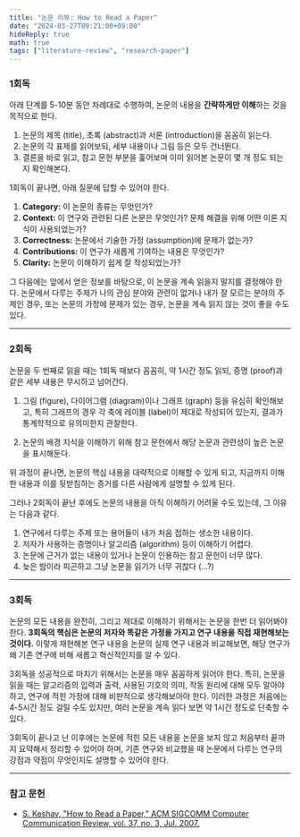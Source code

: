```yaml
---
title: "논문 리뷰: How to Read a Paper"
date: "2024-03-27T09:21:00+09:00"
hideReply: true
math: true
tags: ["literature-review", "research-paper"]
---
```


### 1회독

아래 단계를 5-10분 동안 차례대로 수행하여, 논문의 내용을 **간략하게만 이해**하는 것을 목적으로 한다.

1. 논문의 제목 (title), 초록 (abstract)과 서론 (introduction)을 꼼꼼히 읽는다.
2. 논문의 각 표제를 읽어보되, 세부 내용이나 그림 등은 모두 건너뛴다.
3. 결론을 바로 읽고, 참고 문헌 부분을 훑어보며 이미 읽어본 논문이 몇 개 정도 되는지 확인해본다.

1회독이 끝나면, 아래 질문에 답할 수 있어야 한다.

1. **Category:** 이 논문의 종류는 무엇인가?
2. **Context:** 이 연구와 관련된 다른 논문은 무엇인가? 문제 해결을 위해 어떤 이론 지식이 사용되었는가?
3. **Correctness:** 논문에서 기술한 가정 (assumption)에 문제가 없는가?
4. **Contributions:** 이 연구가 새롭게 기여하는 내용은 무엇인가?
5. **Clarity:** 논문이 이해하기 쉽게 잘 작성되었는가?

그 다음에는 앞에서 얻은 정보를 바탕으로, 이 논문을 계속 읽을지 말지를 결정해야 한다. 논문에서 다루는 주제가 나의 관심 분야와 관련이 없거나 내가 잘 모르는 분야의 주제인 경우, 또는 논문의 가정에 문제가 있는 경우, 논문을 계속 읽지 않는 것이 좋을 수도 있다.

---

### 2회독

논문을 두 번째로 읽을 때는 1회독 때보다 꼼꼼히, 약 1시간 정도 읽되, 증명 (proof)과 같은 세부 내용은 무시하고 넘어간다.

1. 그림 (figure), 다이어그램 (diagram)이나 그래프 (graph) 등을 유심히 확인해보고, 특히 그래프의 경우 각 축에 레이블 (label)이 제대로 작성되어 있는지, 결과가 통계학적으로 유의미한지 관찰한다.

2. 논문의 배경 지식을 이해하기 위해 참고 문헌에서 해당 논문과 관련성이 높은 논문을 표시해둔다.

위 과정이 끝나면, 논문의 핵심 내용을 대략적으로 이해할 수 있게 되고, 지금까지 이해한 내용과 이를 뒷받침하는 증거를 다른 사람에게 설명할 수 있게 된다.

그러나 2회독이 끝난 후에도 논문의 내용을 아직 이해하기 어려울 수도 있는데, 그 이유는 다음과 같다.

1. 연구에서 다루는 주제 또는 용어들이 내가 처음 접하는 생소한 내용이다.
2. 저자가 사용하는 증명이나 알고리즘 (algorithm) 등이 이해하기 어렵다.
3. 논문에 근거가 없는 내용이 있거나 논문이 인용하는 참고 문헌이 너무 많다.
4. 늦은 밤이라 피곤하고 그냥 논문을 읽기가 너무 귀찮다 (...?)

---

### 3회독

논문의 모든 내용을 완전히, 그리고 제대로 이해하기 위해서는 논문을 한번 더 읽어봐야 한다. **3회독의 핵심은 논문의 저자와 똑같은 가정을 가지고 연구 내용을 직접 재현해보는 것이다.** 이렇게 재현해본 연구 내용을 논문의 실제 연구 내용과 비교해보면, 해당 연구가 왜 기존 연구에 비해 새롭고 혁신적인지를 알 수 있다.

3회독을 성공적으로 마치기 위해서는 논문을 매우 꼼꼼하게 읽어야 한다. 특히, 논문을 읽을 때는 알고리즘의 입력과 출력, 사용된 기호의 의미, 작동 원리에 대해 모두 알아야 하고, 연구에 적힌 가정에 대해 비판적으로 생각해보아야 한다. 이러한 과정은 처음에는 4-5시간 정도 걸릴 수도 있지만, 여러 논문을 계속 읽다 보면 약 1시간 정도로 단축할 수 있다.

3회독이 끝나고 난 이후에는 논문에 적힌 모든 내용을 논문을 보지 않고 처음부터 끝까지 요약해서 정리할 수 있어야 하며, 기존 연구와 비교했을 때 논문에서 다루는 연구의 강점과 약점이 무엇인지도 설명할 수 있어야 한다.

---

### 참고 문헌

- [S. Keshav, "How to Read a Paper,"  ACM SIGCOMM Computer Communication Review, vol. 37, no. 3, Jul. 2007.](http://ccr.sigcomm.org/online/files/p83-keshavA.pdf)